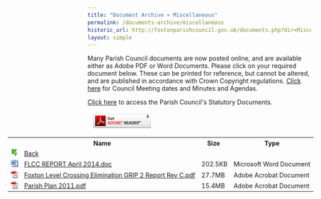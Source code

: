 ```yaml
---
title: "Document Archive » Miscellaneous"
permalink: /documents-archive/miscellaneous
historic_url: http://foxtonparishcouncil.gov.uk/documents.php?dir=Miscellaneous
layout: simple
---
```


Many Parish Council documents are now posted online, and are available either as Adobe PDF or Word Documents. Please click on your required document below. These can be printed for reference, but cannot be altered, and are published in accordance with Crown Copyright regulations. [Click here](http://foxtonparishcouncil.gov.uk/meetings.php) for Council Meeting dates and Minutes and Agendas.

[Click here](http://foxtonparishcouncil.gov.uk/statutory-documents.php) to access the Parish Council's Statutory Documents.

<a href="https://www.adobe.com/products/acrobat/readstep2.html" target="_blank"><img src="/resources/icons/get_adobe_reader.gif" alt="Get Adobe Reader" hspace="5" border="0"></a>


<table class="documents" border="0" cellspacing="0" cellpadding="4" style="min-width:1100px;margin-left:-180px;">
	<tbody><tr>
		<th colspan="2" >Name&nbsp;</th>
		<th>Size&nbsp;</th>
		<th>Type</th>
	</tr>
<tr>
<td title="Up One Level">
<img src="/resources/icons/back.gif" alt="Back"></td><td title="Back"><a href="javascript:history.back()">Back</a></td>
<td>&nbsp;</td>
<td>&nbsp;</td>
</tr>

<tr>
<td title="FLCC REPORT April 2014.doc (202.5KB)"><img src="/resources/icons/ms_doc.gif" alt="FLCC REPORT April 2014.doc (202.5KB)"></td>
<td title="File: FLCC REPORT April 2014.doc"><a href="../docs/view.php?file=Miscellaneous/FLCC REPORT April 2014.doc">FLCC REPORT April 2014.doc</a></td>
<td title="Size: 202.5KB">202.5KB</td>
<td title="Type: Microsoft Word Document">Microsoft Word Document</td>
</tr>
<tr>
<td title="Foxton Level Crossing Elimination GRIP 2 Report Rev C.pdf (27.7MB)"><img src="/resources/icons/adobe_pdf.gif" alt="Foxton Level Crossing Elimination GRIP 2 Report Rev C.pdf (27.7MB)"></td>
<td title="File: Foxton Level Crossing Elimination GRIP 2 Report Rev C.pdf"><a href="../docs/view.php?file=Miscellaneous/Foxton Level Crossing Elimination GRIP 2 Report Rev C.pdf">Foxton Level Crossing Elimination GRIP 2 Report Rev C.pdf</a></td>
<td title="Size: 27.7MB">27.7MB</td>
<td title="Type: Adobe Acrobat Document">Adobe Acrobat Document</td>
</tr>
<tr>
<td title="Parish Plan 2011.pdf (15.4MB)"><img src="/resources/icons/adobe_pdf.gif" alt="Parish Plan 2011.pdf (15.4MB)"></td>
<td title="File: Parish Plan 2011.pdf"><a href="../docs/view.php?file=Miscellaneous/Parish Plan 2011.pdf">Parish Plan 2011.pdf</a></td>
<td title="Size: 15.4MB">15.4MB</td>
<td title="Type: Adobe Acrobat Document">Adobe Acrobat Document</td>
</tr>

</tbody></table>





